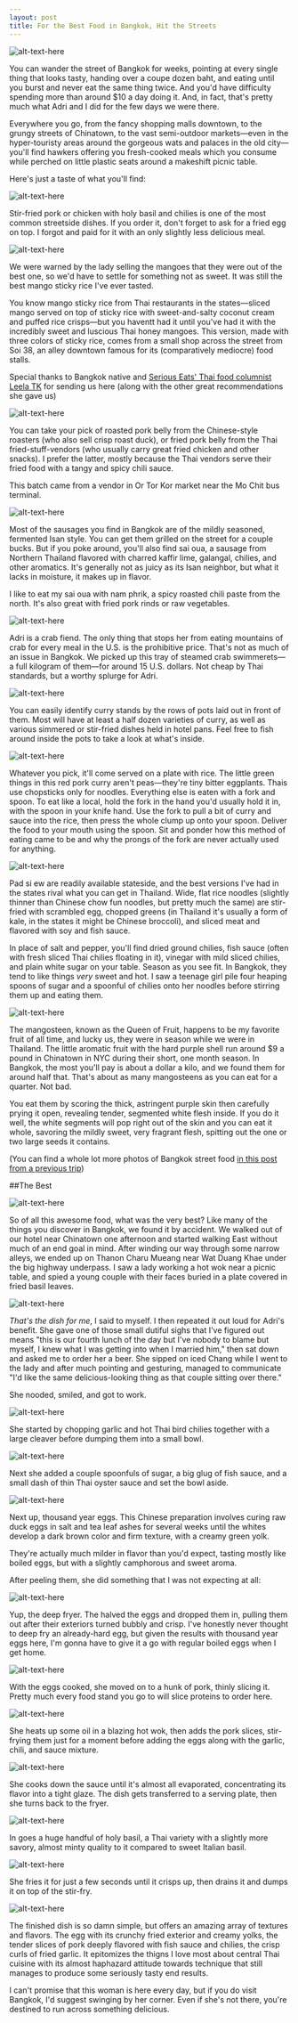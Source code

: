 ```yaml
---
layout: post
title: For the Best Food in Bangkok, Hit the Streets
---
```


![alt-text-here](http://kenjilopezalt.github.io/images/Bangkok/20140714-egg-pork-fried-basil-stir-fry-bangkok-/20140714-egg-pork-fried-basil-stir-fry-bangkok-10.jpg "concentrating and frying")

You can wander the street of Bangkok for weeks, pointing at every single thing that looks tasty, handing over a coupe dozen baht, and eating until you burst and never eat the same thing twice. And you'd have difficulty spending more than around $10 a day doing it. And, in fact, that's pretty much what Adri and I did for the few days we were there.

Everywhere you go, from the fancy shopping malls downtown, to the grungy streets of Chinatown, to the vast semi-outdoor markets&mdash;even in the hyper-touristy areas around the gorgeous wats and palaces in the old city&mdash;you'll find hawkers offering you fresh-cooked meals which you consume while perched on little plastic seats around a makeshift picnic table. 

Here's just a taste of what you'll find:

![alt-text-here](http://kenjilopezalt.github.io/images/Bangkok/20140729-bangkok-street-market-food-/20140729-bangkok-street-market-food-01.jpg "chicken with basil")

Stir-fried pork or chicken with holy basil and chilies is one of the most common streetside dishes. If you order it, don't forget to ask for a fried egg on top. I forgot and paid for it with an only slightly less delicious meal.

![alt-text-here](http://kenjilopezalt.github.io/images/Bangkok/20140729-bangkok-street-market-food-/20140729-bangkok-street-market-food-02.jpg "mango sticky rice")

We were warned by the lady selling the mangoes that they were out of the best one, so we'd have to settle for something not  as sweet. It was still the best mango sticky rice I've ever tasted.

You know mango sticky rice from Thai restaurants in the states&mdash;sliced mango served on top of sticky rice with sweet-and-salty coconut cream and puffed rice crisps&mdash;but you haventt had it until you've had it with the incredibly sweet and luscious Thai honey mangoes. This version, made with three colors of sticky rice, comes from a small shop across the street from Soi 38, an alley downtown famous for its (comparatively mediocre) food stalls.

Special thanks to Bangkok native and <a href="">Serious Eats' Thai food columnist Leela TK</a> for sending us here (along with the other great recommendations she gave us)

![alt-text-here](http://kenjilopezalt.github.io/images/Bangkok/20140729-bangkok-street-market-food-/20140729-bangkok-street-market-food-04.jpg "fried pork belly")

You can take your pick of roasted pork belly from the Chinese-style roasters (who also sell crisp roast duck), or fried pork belly from the Thai fried-stuff-vendors (who usually carry great fried chicken and other snacks). I prefer the latter, mostly because the Thai vendors serve their fried food with a tangy and spicy chili sauce.

This batch came from a vendor in Or Tor Kor market near the Mo Chit bus terminal.

![alt-text-here](http://kenjilopezalt.github.io/images/Bangkok/20140729-bangkok-street-market-food-/20140729-bangkok-street-market-food-05.jpg "nam phrik and sai oua")

Most of the sausages you find in Bangkok are of the mildly seasoned, fermented Isan style. You can get them grilled on the street for a couple bucks. But if you poke around, you'll also find sai oua, a sausage from Northern Thailand flavored with charred kaffir lime, galangal, chilies, and other aromatics. It's generally not as juicy as its Isan neighbor, but what it lacks in moisture, it makes up in flavor.

I like to eat my sai oua with nam phrik, a spicy roasted chili paste from the north. It's also great with fried pork rinds or raw vegetables.

![alt-text-here](http://kenjilopezalt.github.io/images/Bangkok/20140729-bangkok-street-market-food-/20140729-bangkok-street-market-food-06.jpg "crab")

Adri is a crab fiend. The only thing that stops her from eating mountains of crab for every meal in the U.S. is the prohibitive price. That's not as much of an issue in Bangkok. We picked up this tray of steamed crab swimmerets&mdash;a full kilogram of them&mdash;for around 15 U.S. dollars. Not cheap by Thai standards, but a worthy splurge for Adri.

![alt-text-here](http://kenjilopezalt.github.io/images/Bangkok/20140729-bangkok-street-market-food-/20140729-bangkok-street-market-food-09.jpg "currees")

You can easily identify curry stands by the rows of pots laid out in front of them. Most will have at least a half dozen varieties of curry, as well as various simmered or stir-fried dishes held in hotel pans. Feel free to fish around inside the pots to take a look at what's inside.

![alt-text-here](http://kenjilopezalt.github.io/images/Bangkok/20140729-bangkok-street-market-food-/20140729-bangkok-street-market-food-07.jpg "pork and bitter eggplant curry")

Whatever you pick, it'll come served on a plate with rice. The little green things in this red pork curry aren't peas&mdash;they're tiny bitter eggplants. Thais use chopsticks only for noodles. Everything else is eaten with a fork and spoon. To eat like a local, hold the fork in the hand you'd usually hold it in, with the spoon in your knife hand. Use the fork to pull a bit of curry and sauce into the rice, then press the whole clump up onto your spoon. Deliver the food to your mouth using the spoon. Sit and ponder how this method of eating came to be and why the prongs of the fork are never actually used for anything.

![alt-text-here](http://kenjilopezalt.github.io/images/Bangkok/20140729-bangkok-street-market-food-/20140729-bangkok-street-market-food-08.jpg "pad si ew")

Pad si ew are readily available stateside, and the best versions I've had in the states rival what you can get in Thailand. Wide, flat rice noodles (slightly thinner than Chinese chow fun noodles, but pretty much the same) are stir-fried with scrambled egg, chopped greens (in Thailand it's usually a form of kale, in the states it might be Chinese broccoli), and sliced meat and flavored with soy and fish sauce.

In place of salt and pepper, you'll find dried ground chilies, fish sauce (often with fresh sliced Thai chilies floating in it), vinegar with mild sliced chilies, and plain white sugar on your table. Season as you see fit. In Bangkok, they tend to like things <em>very</em> sweet and hot. I saw a teenage girl pile four heaping spoons of sugar and a spoonful of chilies onto her noodles before stirring them up and eating them.

![alt-text-here](http://kenjilopezalt.github.io/images/Bangkok/20140729-bangkok-street-market-food-/20140729-bangkok-street-market-food-10.jpg "mangosteens")

The mangosteen, known as the Queen of Fruit, happens to be my favorite fruit of all time, and lucky us, they were in season while we were in Thailand. The little aromatic fruit with the hard purple shell run around $9 a pound in Chinatown in NYC during their short, one month season. In Bangkok, the most you'll pay is about a dollar a kilo, and we found them for around half that. That's about as many mangosteens as you can eat for a quarter. Not bad.

You eat them by scoring the thick, astringent purple skin then carefully prying it open, revealing tender, segmented white flesh inside. If you do it well, the white segments will pop right out of the skin and you can eat it whole, savoring the mildly sweet, very fragrant flesh, spitting out the one or two large seeds it contains.

(You can find a whole lot more photos of Bangkok street food <a href="TK">in this post from a previous trip</a>)

##The Best

![alt-text-here](http://kenjilopezalt.github.io/images/Bangkok/20140714-egg-pork-fried-basil-stir-fry-bangkok-/20140714-egg-pork-fried-basil-stir-fry-bangkok-09.jpg "smiling and frying")

So of all this awesome food, what was the very best? Like many of the things you discover in Bangkok, we found it by accident. We walked out of our hotel near Chinatown one afternoon and started walking East without much of an end goal in mind. After winding our way through some narrow alleys, we ended up on Thanon Charu Mueang near Wat Duang Khae under the big highway underpass. I saw a lady working a hot wok near a picnic table, and spied a young couple with their faces buried in a plate covered in fried basil leaves.

![alt-text-here](http://kenjilopezalt.github.io/images/Bangkok/20140714-egg-pork-fried-basil-stir-fry-bangkok-/20140714-egg-pork-fried-basil-stir-fry-bangkok-12.jpg "finished dish")

<em>That's the dish for me</em>, I said to myself. I then repeated it out loud for Adri's benefit. She gave one of those small dutiful sighs that I've figured out means "this is our fourth lunch of the day but I've nobody to blame but myself, I knew what I was getting into when I married him," then sat down and asked me to order her a beer. She sipped on iced Chang while I went to the lady and after much pointing and gesturing, managed to communicate "I'd like the same delicious-looking thing as that couple sitting over there."

She nooded, smiled, and got to work.

![alt-text-here](http://kenjilopezalt.github.io/images/Bangkok/20140714-egg-pork-fried-basil-stir-fry-bangkok-/20140714-egg-pork-fried-basil-stir-fry-bangkok-01.jpg "chopping chilies and garlic")

She started by chopping garlic and hot Thai bird chilies together with a large cleaver before dumping them into a small bowl.

![alt-text-here](http://kenjilopezalt.github.io/images/Bangkok/20140714-egg-pork-fried-basil-stir-fry-bangkok-/20140714-egg-pork-fried-basil-stir-fry-bangkok-02.jpg "smiling with sauce")

Next she added a couple spoonfuls of sugar, a big glug of fish sauce, and a small dash of thin Thai oyster sauce and set the bowl aside.

![alt-text-here](http://kenjilopezalt.github.io/images/Bangkok/20140714-egg-pork-fried-basil-stir-fry-bangkok-/20140714-egg-pork-fried-basil-stir-fry-bangkok-03.jpg "peeling egg")

Next up, thousand year eggs. This Chinese preparation involves curing raw duck eggs in salt and tea leaf ashes for several weeks until the whites develop a dark brown color and firm texture, with a creamy green yolk.

They're actually much milder in flavor than you'd expect, tasting mostly like boiled eggs, but with a slightly camphorous and sweet aroma.

After peeling them, she did something that I was not expecting at all:

![alt-text-here](http://kenjilopezalt.github.io/images/Bangkok/20140714-egg-pork-fried-basil-stir-fry-bangkok-/20140714-egg-pork-fried-basil-stir-fry-bangkok-05.jpg "Frying egg")

Yup, the deep fryer. The halved the eggs and dropped them in, pulling them out after their exteriors turned bubbly and crisp. I've honestly never thought to deep fry an already-hard egg, but given the results with thousand year eggs here, I'm gonna have to give it a go with regular boiled eggs when I get home.

![alt-text-here](http://kenjilopezalt.github.io/images/Bangkok/20140714-egg-pork-fried-basil-stir-fry-bangkok-/20140714-egg-pork-fried-basil-stir-fry-bangkok-04.jpg "slicing pork")

With the eggs cooked, she moved on to a hunk of pork, thinly slicing it. Pretty much every food stand you go to will slice proteins to order here.

![alt-text-here](http://kenjilopezalt.github.io/images/Bangkok/20140714-egg-pork-fried-basil-stir-fry-bangkok-/20140714-egg-pork-fried-basil-stir-fry-bangkok-08.jpg "stir-fry pork")

She heats up some oil in a blazing hot wok, then adds the pork slices, stir-frying them just for a moment before adding the eggs along with the garlic, chili, and sauce mixture.

![alt-text-here](http://kenjilopezalt.github.io/images/Bangkok/20140714-egg-pork-fried-basil-stir-fry-bangkok-/20140714-egg-pork-fried-basil-stir-fry-bangkok-11.jpg "sauce")

She cooks down the sauce until it's almost all evaporated, concentrating its flavor into a tight glaze. The dish gets transferred to a serving plate, then she turns back to the fryer.

![alt-text-here](http://kenjilopezalt.github.io/images/Bangkok/20140714-egg-pork-fried-basil-stir-fry-bangkok-/20140714-egg-pork-fried-basil-stir-fry-bangkok-06.jpg "Frying basil")

In goes a huge handful of holy basil, a Thai variety with a slightly more savory, almost minty quality to it compared to sweet Italian basil.

![alt-text-here](http://kenjilopezalt.github.io/images/Bangkok/20140714-egg-pork-fried-basil-stir-fry-bangkok-/20140714-egg-pork-fried-basil-stir-fry-bangkok-07.jpg "Draining bails")

She fries it for just a few seconds until it crisps up, then drains it and dumps it on top of the stir-fry.

![alt-text-here](http://kenjilopezalt.github.io/images/Bangkok/20140714-egg-pork-fried-basil-stir-fry-bangkok-/20140714-egg-pork-fried-basil-stir-fry-bangkok-13.jpg "crispy egg")

The finished dish is so damn simple, but offers an amazing array of textures and flavors. The egg with its crunchy fried exterior and creamy yolks, the tender slices of pork deeply flavored with fish sauce and chilies, the crisp curls of fried garlic. It epitomizes the thigns I love most about central Thai cuisine with its almost haphazard attitude towards technique that still manages to produce some seriously tasty end results.

I can't promise that this woman is here every day, but if you do visit Bangkok, I'd suggest swinging by her corner. Even if she's not there, you're destined to run across something delicious.